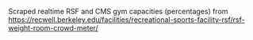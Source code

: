 Scraped realtime RSF and CMS gym capacities (percentages) from https://recwell.berkeley.edu/facilities/recreational-sports-facility-rsf/rsf-weight-room-crowd-meter/
